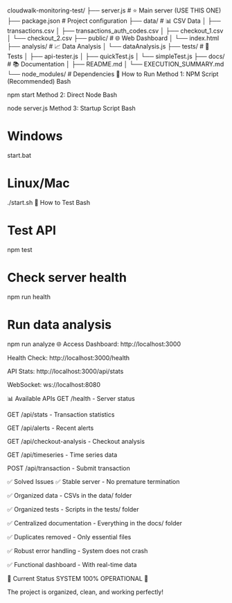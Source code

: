cloudwalk-monitoring-test/
├── server.js                    # ⭐ Main server (USE THIS ONE)
├── package.json                 # Project configuration
├── data/                        # 📊 CSV Data
│   ├── transactions.csv
│   ├── transactions_auth_codes.csv
│   ├── checkout_1.csv
│   └── checkout_2.csv
├── public/                      # 🌐 Web Dashboard
│   └── index.html
├── analysis/                    # 📈 Data Analysis
│   └── dataAnalysis.js
├── tests/                       # 🧪 Tests
│   ├── api-tester.js
│   ├── quickTest.js
│   └── simpleTest.js
├── docs/                        # 📚 Documentation
│   ├── README.md
│   └── EXECUTION_SUMMARY.md
└── node_modules/               # Dependencies
🚀 How to Run
Method 1: NPM Script (Recommended)
Bash

npm start
Method 2: Direct Node
Bash

node server.js
Method 3: Startup Script
Bash

# Windows
start.bat

# Linux/Mac
./start.sh
🧪 How to Test
Bash

# Test API
npm test

# Check server health
npm run health

# Run data analysis
npm run analyze
🌐 Access
Dashboard: http://localhost:3000

Health Check: http://localhost:3000/health

API Stats: http://localhost:3000/api/stats

WebSocket: ws://localhost:8080

📊 Available APIs
GET /health - Server status

GET /api/stats - Transaction statistics

GET /api/alerts - Recent alerts

GET /api/checkout-analysis - Checkout analysis

GET /api/timeseries - Time series data

POST /api/transaction - Submit transaction

✅ Solved Issues
✅ Stable server - No premature termination

✅ Organized data - CSVs in the data/ folder

✅ Organized tests - Scripts in the tests/ folder

✅ Centralized documentation - Everything in the docs/ folder

✅ Duplicates removed - Only essential files

✅ Robust error handling - System does not crash

✅ Functional dashboard - With real-time data

🎯 Current Status
SYSTEM 100% OPERATIONAL 🎉

The project is organized, clean, and working perfectly!
